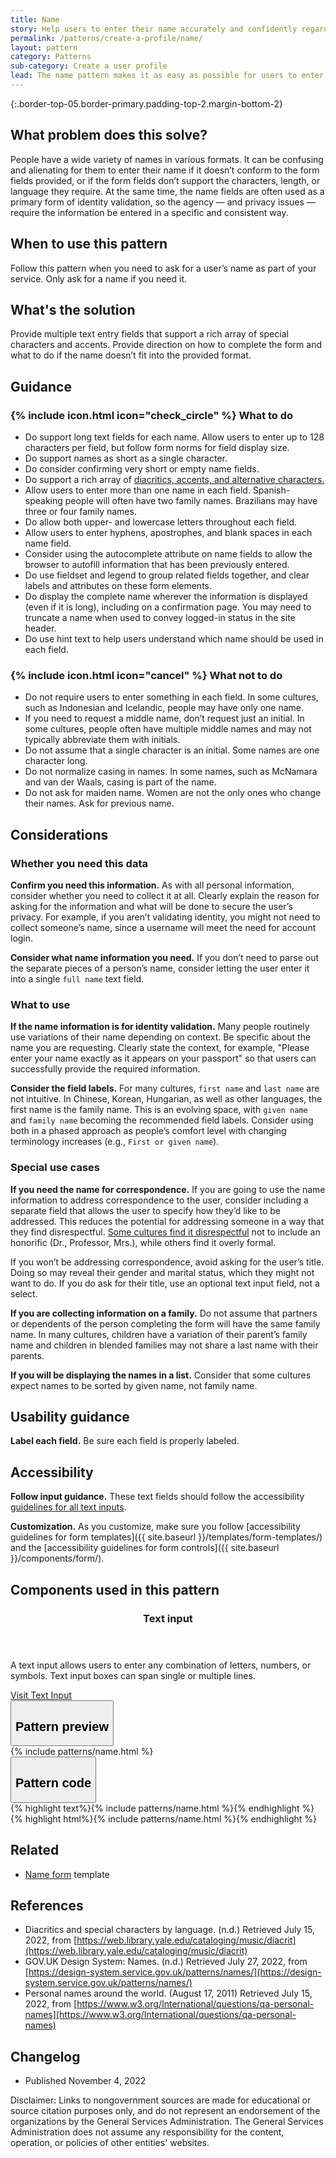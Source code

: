 ```yaml
---
title: Name
story: Help users to enter their name accurately and confidently regardless of format
permalink: /patterns/create-a-profile/name/
layout: pattern
category: Patterns
sub-category: Create a user profile
lead: The name pattern makes it as easy as possible for users to enter their name in the format required. This pattern is often used to validate identity and helps collect name elements in the most effective and least intrusive manner possible.
---
```


{:.border-top-05.border-primary.padding-top-2.margin-bottom-2}

## What problem does this solve?
People have a wide variety of names in various formats. It can be confusing and alienating for them to enter their name if it doesn’t conform to the form fields provided, or if the form fields don’t support the characters, length, or language they require. At the same time, the name fields are often used as a primary form of identity validation, so the agency &#8212; and privacy issues &#8212; require the information be entered in a specific and consistent way. 

## When to use this pattern 
Follow this pattern when you need to ask for a user’s name as part of your service. Only ask for a name if you need it. 

## What's the solution
Provide multiple text entry fields that support a rich array of special characters and accents. Provide direction on how to complete the form and what to do if the name doesn’t fit into the provided format.


## Guidance

<div class="grid-row grid-gap-3">
  <div class="tablet:grid-col-5">
    <div class="do-dont">
      <div class="do-dont__do">
        <h3 class="do-dont__heading">
          {% include icon.html icon="check_circle" %}
          What to do
        </h3>
        <div class="do-dont__content">
          <ul>
            <li>Do support long text fields for each name. Allow users to enter up to 128 characters per field, but follow form norms for field display size.</li>
            <li>Do support names as short as a single character.</li>
            <li>Do consider confirming very short or empty name fields.</li>
            <li>Do support a rich array of <a href="https://web.library.yale.edu/cataloging/music/diacrit">diacritics, accents, and alternative characters.</a></li>
            <li>Allow users to enter more than one name in each field. Spanish-speaking people will often have two family names. Brazilians may have three or four family names.</li>
            <li>Do allow both upper- and lowercase letters throughout each field.</li>
            <li>Allow users to enter hyphens, apostrophes, and blank spaces in each name field.</li>
            <li>Consider using the autocomplete attribute on name fields to allow the browser to autofill information that has been previously entered.</li>
            <li>Do use fieldset and legend to group related fields together, and clear labels and attributes on these form elements.</li>
            <li>Do display the complete name wherever the information is displayed (even if it is long), including on a confirmation page. You may need to truncate a name when used to convey logged-in status in the site header.</li>
            <li>Do use hint text to help users understand which name should be used in each field.</li>
          </ul> 
        </div>
      </div>
    </div>
  </div>
  <div class="tablet:grid-col-5">
    <div class="do-dont__dont">
      <h3 class="do-dont__heading">
        {% include icon.html icon="cancel" %}
        What not to do
      </h3>
      <div class="do-dont__content">
          <ul>
            <li>Do not require users to enter something in each field. In some cultures, such as Indonesian and Icelandic, people may have only one name.</li>
            <li>If you need to request a middle name, don’t request just an initial. In some cultures, people often have multiple middle names and may not typically abbreviate them with initials.</li>
            <li>Do not assume that a single character is an initial. Some names are one character long.</li>
            <li>Do not normalize casing in names. In some names, such as McNamara and van der Waals, casing is part of the name.</li>
            <li>Do not ask for maiden name. Women are not the only ones who change their names. Ask for previous name.</li>
          </ul>
      </div>
    </div>
  </div>
</div>

## Considerations
### Whether you need this data
<strong>Confirm you need this information.</strong> As with all personal information, consider whether you need to collect it at all. Clearly explain the reason for asking for the information and what will be done to secure the user’s privacy. For example, if you aren’t validating identity, you might not need to collect someone’s name, since a username will meet the need for account login.

<strong>Consider what name information you need.</strong> If you don’t need to parse out the separate pieces of a person’s name, consider letting the user enter it into a single `full name` text field. 

### What to use 
<strong>If the name information is for identity validation.</strong>  Many people routinely use variations of their name depending on context. Be specific about the name you are requesting. Clearly state the context, for example, "Please enter your name exactly as it appears on your passport" so that users can successfully provide the required information.

<strong>Consider the field labels.</strong> For many cultures, `first name` and `last name` are not intuitive. In Chinese, Korean, Hungarian, as well as other languages, the first name is the family name. This is an evolving space, with `given name` and `family name` becoming the recommended field labels. Consider using both in a phased approach as people’s comfort level with changing terminology increases (e.g., `First or given name`).

### Special use cases
<strong>If you need the name for correspondence.</strong> If you are going to use the name information to address correspondence to the user, consider including a separate field that allows the user to specify how they’d like to be addressed. This reduces the potential for addressing someone in a way that they find disrespectful. <a href="https://www.w3.org/International/questions/qa-personal-names">Some cultures find it disrespectful</a> not to include an honorific (Dr., Professor, Mrs.), while others find it overly formal. 

If you won’t be addressing correspondence, avoid asking for the user’s title. Doing so may reveal their gender and marital status, which they might not want to do. If you do ask for their title, use an optional text input field, not a select.

<strong>If you are collecting information on a family.</strong> Do not assume that partners or dependents of the person completing the form will have the same family name. In many cultures, children have a variation of their parent’s family name and children in blended families may not share a last name with their parents.

<strong>If you will be displaying the names in a list.</strong> Consider that some cultures expect names to be sorted by given name, not family name.

## Usability guidance
<strong>Label each field.</strong> Be sure each field is properly labeled. 

## Accessibility 
<strong>Follow input guidance.</strong> These text fields should follow the accessibility  <a href="{{ site.baseurl }}/components/text-input/">guidelines for all text inputs</a>. 

<strong>Customization.</strong> As you customize, make sure you follow [accessibility guidelines for form templates]({{ site.baseurl }}/templates/form-templates/) and the [accessibility guidelines for form controls]({{ site.baseurl }}/components/form/).

## Components used in this pattern

<div class="usa-card-group flex-row margin-top-2">
  <div
  class="usa-card site-component-card grid-col-4 tablet:grid-col-4 margin-bottom-2"
  role="region"
  aria-atomic="true"
  aria-label="Visit text input component"
  data-meta="Visit text input component">
    <div class="usa-card__container">
      <header class="usa-card__header">
        <h3 class="usa-card__heading font-lang-lg">Text input</h3>
      </header>
      <div class="usa-card__body font-lang-sm">
        <p>A text input allows users to enter any combination of letters, numbers, or symbols. Text input boxes can span single or multiple lines.</p>
        <a href="{{ site.baseurl }}/components/text-input/">Visit Text Input</a>
      </div>
    </div>
  </div>
</div>

<div class="usa-accordion usa-accordion--bordered site-accordion-code site-component-preview">
  <button class="usa-accordion__button" aria-controls="accordion-preview" aria-expanded="true"><h2 id="pattern-preview">Pattern preview</h2></button>
  <div id="accordion-preview" class="usa-accordion__content">
    {% include patterns/name.html %}
  </div>
</div>
<div class="usa-accordion usa-accordion--bordered site-accordion-code site-component-preview">
  <button class="usa-accordion__button" aria-controls="accordion-code" aria-expanded="false"><h2 id="pattern-code">Pattern code</h2></button>
  <div id="accordion-code" class="usa-accordion__content highlight-code">
    <div class="usa-sr-only">
      {% highlight text%}{% include patterns/name.html %}{% endhighlight %}
    </div>
    {% highlight html%}{% include patterns/name.html %}{% endhighlight %}
  </div>
</div>

## Related
- <a href="{{ site.baseurl }}/templates/form-templates/name-form/">Name form</a> template

## References
- Diacritics and special characters by language. (n.d.) Retrieved July 15, 2022, from [https://web.library.yale.edu/cataloging/music/diacrit](https://web.library.yale.edu/cataloging/music/diacrit) 
- GOV.UK Design System: Names. (n.d.) Retrieved July 27, 2022, from [https://design-system.service.gov.uk/patterns/names/](https://design-system.service.gov.uk/patterns/names/)
- Personal names around the world. (August 17, 2011) Retrieved July 15, 2022, from [https://www.w3.org/International/questions/qa-personal-names](https://www.w3.org/International/questions/qa-personal-names)

## Changelog
- Published November 4, 2022

Disclaimer: Links to nongovernment sources are made for educational or source citation purposes only, and do not represent an endorsement of the organizations by the General Services Administration. The General Services Administration does not assume any responsibility for the content, operation, or policies of other entities' websites.